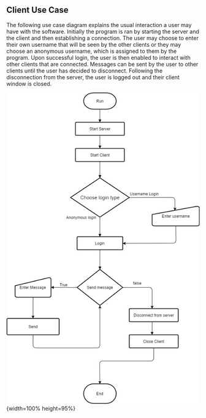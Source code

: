 
## Client Use Case


The following use case diagram explains the usual interaction a user may have with the software. Initially the program is ran by starting the server and the client and then establishing a connection. The user may choose to enter their own username that will be seen by the other clients or they may choose an anonymous username, which is assigned to them by the program. Upon successful login, the user is then enabled to interact with other clients that are connected. Messages can be sent by the user to other clients until the user has decided to disconnect. Following the disconnection from the server, the user is logged out and their client window is closed. 



![Flowchart Image. \label{Flowchart}](04_assets/04_system_design/FlowchartDiagrams/FlowChartDiagram.jpg){width=100% height=95%}
